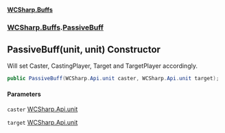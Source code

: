 #### [WCSharp\.Buffs](README.md 'README')
### [WCSharp\.Buffs](WCSharp.Buffs.md 'WCSharp\.Buffs').[PassiveBuff](WCSharp.Buffs.PassiveBuff.md 'WCSharp\.Buffs\.PassiveBuff')

## PassiveBuff\(unit, unit\) Constructor

Will set Caster, CastingPlayer, Target and TargetPlayer accordingly\.

```csharp
public PassiveBuff(WCSharp.Api.unit caster, WCSharp.Api.unit target);
```
#### Parameters

<a name='WCSharp.Buffs.PassiveBuff.PassiveBuff(WCSharp.Api.unit,WCSharp.Api.unit).caster'></a>

`caster` [WCSharp\.Api\.unit](https://learn.microsoft.com/en-us/dotnet/api/wcsharp.api.unit 'WCSharp\.Api\.unit')

<a name='WCSharp.Buffs.PassiveBuff.PassiveBuff(WCSharp.Api.unit,WCSharp.Api.unit).target'></a>

`target` [WCSharp\.Api\.unit](https://learn.microsoft.com/en-us/dotnet/api/wcsharp.api.unit 'WCSharp\.Api\.unit')
